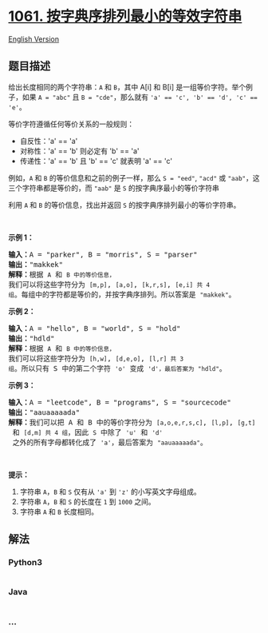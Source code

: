 # [1061. 按字典序排列最小的等效字符串](https://leetcode-cn.com/problems/lexicographically-smallest-equivalent-string)

[English Version](/solution/1000-1099/1061.Lexicographically%20Smallest%20Equivalent%20String/README_EN.md)

## 题目描述

<!-- 这里写题目描述 -->
<p>给出长度相同的两个字符串：<code>A</code> 和 <code>B</code>，其中 A[i] 和 B[i] 是一组等价字符。举个例子，如果 <code>A = "abc"</code> 且 <code>B = "cde"</code>，那么就有 <code>'a' == 'c', 'b' == 'd', 'c' == 'e'</code>。</p>

<p>等价字符遵循任何等价关系的一般规则：</p>

<ul>
	<li>自反性：'a' == 'a'</li>
	<li>对称性：'a' == 'b' 则必定有 'b' == 'a'</li>
	<li>传递性：'a' == 'b' 且 'b' == 'c' 就表明 'a' == 'c'</li>
</ul>

<p>例如，<code>A</code> 和 <code>B</code> 的等价信息和之前的例子一样，那么 <code>S = "eed"</code>, <code>"acd"</code> 或 <code>"aab"</code>，这三个字符串都是等价的，而 <code>"aab"</code> 是 <code>S</code> 的按字典序最小的等价字符串</p>

<p>利用 <code>A</code> 和 <code>B</code> 的等价信息，找出并返回 <code>S</code> 的按字典序排列最小的等价字符串。</p>

<p> </p>

<p><strong>示例 1：</strong></p>

<pre><strong>输入：</strong>A = "parker", B = "morris", S = "parser"
<strong>输出：</strong>"makkek"
<strong>解释：</strong>根据 <code>A</code> 和 <code>B 中的等价信息，</code>我们可以将这些字符分为 <code>[m,p]</code>, <code>[a,o]</code>, <code>[k,r,s]</code>, <code>[e,i] 共 4 组</code>。每组中的字符都是等价的，并按字典序排列。所以答案是 <code>"makkek"</code>。
</pre>

<p><strong>示例 2：</strong></p>

<pre><strong>输入：</strong>A = "hello", B = "world", S = "hold"
<strong>输出：</strong>"hdld"
<strong>解释：</strong>根据 <code>A</code> 和 <code>B 中的等价信息，</code>我们可以将这些字符分为 <code>[h,w]</code>, <code>[d,e,o]</code>, <code>[l,r] 共 3 组</code>。所以只有 S 中的第二个字符 <code>'o'</code> 变成 <code>'d'，最后答案为<span style=""> </span></code><code>"hdld"</code>。
</pre>

<p><strong>示例 3：</strong></p>

<pre><strong>输入：</strong>A = "leetcode", B = "programs", S = "sourcecode"
<strong>输出：</strong>"aauaaaaada"
<strong>解释：</strong>我们可以把 A 和 B 中的等价字符分为 <code>[a,o,e,r,s,c]</code>, <code>[l,p]</code>, <code>[g,t]</code> 和 <code>[d,m] 共 4 组</code>，因此 <code>S</code> 中除了 <code>'u'</code> 和 <code>'d'</code> 之外的所有字母都转化成了 <code>'a'</code>，最后答案为 <code>"aauaaaaada"</code>。
</pre>

<p> </p>

<p><strong>提示：</strong></p>

<ol>
	<li>字符串 <code>A</code>，<code>B</code> 和 <code>S</code> 仅有从 <code>'a'</code> 到 <code>'z'</code> 的小写英文字母组成。</li>
	<li>字符串 <code>A</code>，<code>B</code> 和 <code>S</code> 的长度在 <code>1</code> 到 <code>1000</code> 之间。</li>
	<li>字符串 <code>A</code> 和 <code>B</code> 长度相同。</li>
</ol>

## 解法

<!-- 这里可写通用的实现逻辑 -->

<!-- tabs:start -->

### **Python3**

<!-- 这里可写当前语言的特殊实现逻辑 -->

```python

```

### **Java**

<!-- 这里可写当前语言的特殊实现逻辑 -->

```java

```

### **...**

```

```

<!-- tabs:end -->

